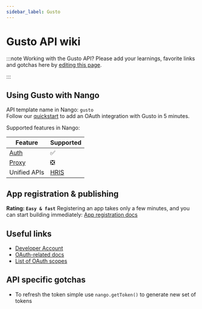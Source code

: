 ```yaml
---
sidebar_label: Gusto
---
```


# Gusto API wiki

:::note Working with the Gusto API?
Please add your learnings, favorite links and gotchas here by [editing this page](https://github.com/nangohq/nango/tree/master/docs/docs/providers/gusto.md).

:::

## Using Gusto with Nango

API template name in Nango: `gusto`  
Follow our [quickstart](../quickstart.md) to add an OAuth integration with Gusto in 5 minutes.

Supported features in Nango:

| Feature                            | Supported                                 |
| ---------------------------------- | ----------------------------------------- |
| [Auth](/nango-auth/core-concepts)  | ✅                                        |
| [Proxy](/nango-unified-apis/proxy) | ❎                                        |
| Unified APIs                       | [HRIS](/nango-unified-apis/hris/overview) |

## App registration & publishing

**Rating: `Easy & fast`**
Registering an app takes only a few minutes, and you can start building immediately: [App registration docs](https://embedded.gusto.com)

## Useful links

-   [Developer Account](https://embedded.gusto.com)
-   [OAuth-related docs](https://docs.gusto.com/embedded-payroll/docs/oauth2)
-   [List of OAuth scopes](https://docs.gusto.com/embedded-payroll/docs/scopes)

## API specific gotchas

-   To refresh the token simple use `nango.getToken()` to generate new set of tokens

